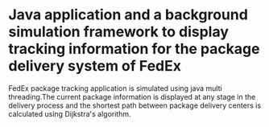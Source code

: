 Java application and a background simulation framework to display tracking information for the package delivery system of FedEx
===============================================================================================================================


FedEx package tracking application is simulated using java multi threading.The current package information is displayed at any stage in the delivery process and the shortest path between package delivery centers is calculated using Dijkstra's algorithm.

